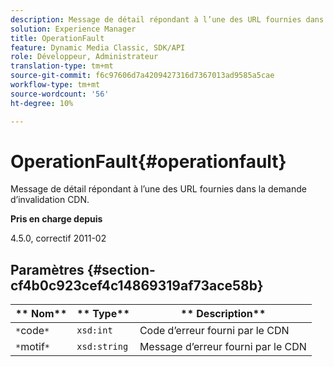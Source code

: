 ```yaml
---
description: Message de détail répondant à l’une des URL fournies dans la demande d’invalidation CDN.
solution: Experience Manager
title: OperationFault
feature: Dynamic Media Classic, SDK/API
role: Développeur, Administrateur
translation-type: tm+mt
source-git-commit: f6c97606d7a4209427316d7367013ad9585a5cae
workflow-type: tm+mt
source-wordcount: '56'
ht-degree: 10%

---
```



# OperationFault{#operationfault}

Message de détail répondant à l’une des URL fournies dans la demande d’invalidation CDN.

**Pris en charge depuis**

4.5.0, correctif 2011-02

## Paramètres {#section-cf4b0c923cef4c14869319af73ace58b}

| ** Nom** | ** Type** | ** Description** |
|---|---|---|
| `*`code`*` | `xsd:int` | Code d’erreur fourni par le CDN |
| `*`motif`*` | `xsd:string` | Message d’erreur fourni par le CDN |

